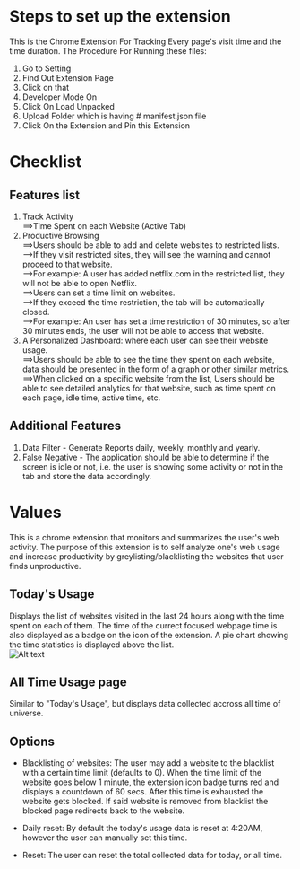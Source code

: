 # Steps to set up the extension
This is the Chrome Extension For Tracking Every page's visit time and the time duration. The Procedure For Running these files:

1. Go to Setting
2. Find Out Extension Page
3. Click on that
4. Developer Mode On
5. Click On Load Unpacked
6. Upload Folder which is having # manifest.json file
7. Click On the Extension and Pin this Extension

# Checklist

## Features list

1. Track Activity  
    ==>Time Spent on each Website (Active Tab)  
2. Productive Browsing   
    ==>Users should be able to add and delete websites to restricted lists.  
        -->If they visit restricted sites, they will see the warning and cannot proceed to that website.  
        -->For example: A user has added netflix.com in the restricted list, they will not be able to open Netflix.  
    ==>Users can set a time limit on websites.  
        -->If they exceed the time restriction, the tab will be automatically closed.  
        -->For example: An user has set a time restriction of 30 minutes, so after 30 minutes ends, the user will not be able to access that website.  
3. A Personalized Dashboard: where each user can see their website usage.  
    ==>Users should be able to see the time they spent on each website, data should be presented in the form of a graph or other similar metrics.  
    ==>When clicked on a specific website from the list, Users should be able to see detailed analytics for that website, such as time spent on each page, idle time, active time, etc.  

## Additional Features

1. Data Filter - Generate Reports daily, weekly, monthly and yearly.  
2. False Negative - The application should be able to determine if the screen is idle or not, i.e. the user is showing some activity or not in the tab and store the data accordingly.


# Values

This is a chrome extension that monitors and summarizes the user's web activity. The purpose of this extension is to self analyze one's web usage and increase productivity by greylisting/blacklisting the websites that user finds unproductive.

## Today's Usage

Displays the list of websites visited in the last 24 hours along with the time spent on each of them. The time of the currect focused webpage time is also displayed as a badge on the icon of the extension.
A pie chart showing the time statistics is displayed above the list.  
![Alt text](http://github.com/harshaVarnam/activityTracker/todayUsage.png "Optional title")


## All Time Usage page

Similar to "Today's Usage", but displays data collected accross all time of universe.

## Options

- Blacklisting of websites: The user may add a website to the blacklist with a certain time limit (defaults to 0). When the time limit of the website goes below 1 minute, the extension icon badge turns red and displays a countdown of 60 secs. After this time is exhausted the website gets blocked. If said website is removed from blacklist the blocked page redirects back to the website.  

- Daily reset: By default the today's usage data is reset at 4:20AM, however the user can manually set this time.  

- Reset: The user can reset the total collected data for today, or all time.  
